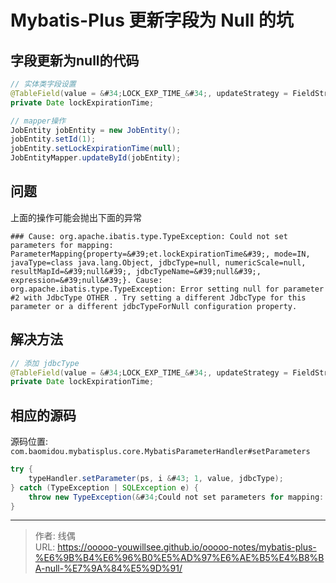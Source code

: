 # Mybatis-Plus 更新字段为 Null 的坑


## 字段更新为null的代码

```java
// 实体类字段设置
@TableField(value = &#34;LOCK_EXP_TIME_&#34;, updateStrategy = FieldStrategy.IGNORED)
private Date lockExpirationTime;

// mapper操作
JobEntity jobEntity = new JobEntity();
jobEntity.setId(1);
jobEntity.setLockExpirationTime(null);
JobEntityMapper.updateById(jobEntity);
```

## 问题

上面的操作可能会抛出下面的异常

```
### Cause: org.apache.ibatis.type.TypeException: Could not set parameters for mapping: ParameterMapping{property=&#39;et.lockExpirationTime&#39;, mode=IN, javaType=class java.lang.Object, jdbcType=null, numericScale=null, resultMapId=&#39;null&#39;, jdbcTypeName=&#39;null&#39;, expression=&#39;null&#39;}. Cause: org.apache.ibatis.type.TypeException: Error setting null for parameter #2 with JdbcType OTHER . Try setting a different JdbcType for this parameter or a different jdbcTypeForNull configuration property. 
```

## 解决方法

```java
// 添加 jdbcType
@TableField(value = &#34;LOCK_EXP_TIME_&#34;, updateStrategy = FieldStrategy.IGNORED, jdbcType = JdbcType.TIMESTAMP)
private Date lockExpirationTime;
```

## 相应的源码

源码位置: `com.baomidou.mybatisplus.core.MybatisParameterHandler#setParameters`

```java
try {
    typeHandler.setParameter(ps, i &#43; 1, value, jdbcType);
} catch (TypeException | SQLException e) {
    throw new TypeException(&#34;Could not set parameters for mapping: &#34; &#43; parameterMapping &#43; &#34;. Cause: &#34; &#43; e, e);
}
```

---

> 作者: 线偶  
> URL: https://ooooo-youwillsee.github.io/ooooo-notes/mybatis-plus-%E6%9B%B4%E6%96%B0%E5%AD%97%E6%AE%B5%E4%B8%BA-null-%E7%9A%84%E5%9D%91/  

